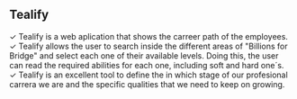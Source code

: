 ## Tealify

✓ Tealify is a web aplication that shows the carreer path of the employees. 
✓ Tealify allows the user to search inside the different areas of "Billions for Bridge" and select each one of their available levels. Doing this, the user can read the required abilities for each one, including soft and hard one´s.
✓ Tealify is an excellent tool to define the in which stage of our profesional carrera we are and the specific qualities that we need to keep on growing.
 
